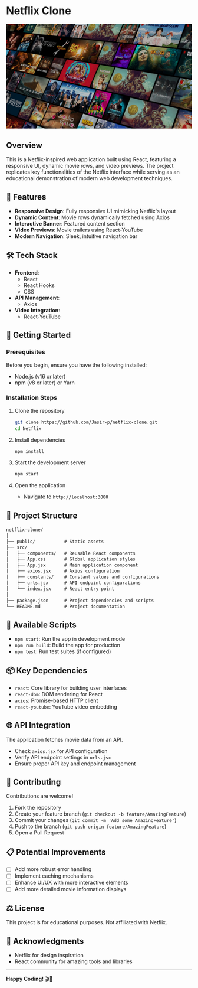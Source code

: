 # Netflix Clone

![Netflix-Clone Preview](Netflix/public/background_banner.jpg)

## Overview
This is a Netflix-inspired web application built using React, featuring a responsive UI, dynamic movie rows, and video previews. The project replicates key functionalities of the Netflix interface while serving as an educational demonstration of modern web development techniques.

## 🌟 Features
- **Responsive Design**: Fully responsive UI mimicking Netflix's layout
- **Dynamic Content**: Movie rows dynamically fetched using Axios
- **Interactive Banner**: Featured content section
- **Video Previews**: Movie trailers using React-YouTube
- **Modern Navigation**: Sleek, intuitive navigation bar

## 🛠 Tech Stack
- **Frontend**: 
  - React
  - React Hooks
  - CSS
- **API Management**: 
  - Axios
- **Video Integration**: 
  - React-YouTube

## 🚀 Getting Started

### Prerequisites
Before you begin, ensure you have the following installed:
- Node.js (v16 or later)
- npm (v8 or later) or Yarn

### Installation Steps
1. Clone the repository
   ```bash
   git clone https://github.com/Jasir-p/netflix-clone.git
   cd Netflix
   ```

2. Install dependencies
   ```bash
   npm install
   ```

3. Start the development server
   ```bash
   npm start
   ```

4. Open the application
   - Navigate to `http://localhost:3000`

## 📂 Project Structure
```
netflix-clone/
│
├── public/           # Static assets
├── src/
│   ├── components/   # Reusable React components
│   ├── App.css       # Global application styles
│   ├── App.jsx       # Main application component
│   ├── axios.jsx     # Axios configuration
│   ├── constants/    # Constant values and configurations
│   ├── urls.jsx      # API endpoint configurations
│   └── index.jsx     # React entry point
│
├── package.json      # Project dependencies and scripts
└── README.md         # Project documentation
```

## 🔧 Available Scripts
- `npm start`: Run the app in development mode
- `npm run build`: Build the app for production
- `npm test`: Run test suites (if configured)

## 📦 Key Dependencies
- `react`: Core library for building user interfaces
- `react-dom`: DOM rendering for React
- `axios`: Promise-based HTTP client
- `react-youtube`: YouTube video embedding

## 🌐 API Integration
The application fetches movie data from an API. 
- Check `axios.jsx` for API configuration
- Verify API endpoint settings in `urls.jsx`
- Ensure proper API key and endpoint management

## 🤝 Contributing
Contributions are welcome! 

1. Fork the repository
2. Create your feature branch (`git checkout -b feature/AmazingFeature`)
3. Commit your changes (`git commit -m 'Add some AmazingFeature'`)
4. Push to the branch (`git push origin feature/AmazingFeature`)
5. Open a Pull Request

## 📋 Potential Improvements
- [ ] Add more robust error handling
- [ ] Implement caching mechanisms
- [ ] Enhance UI/UX with more interactive elements
- [ ] Add more detailed movie information displays

## ⚖️ License
This project is for educational purposes. Not affiliated with Netflix.

## 🙌 Acknowledgments
- Netflix for design inspiration
- React community for amazing tools and libraries

---

**Happy Coding!** 🎬🍿

